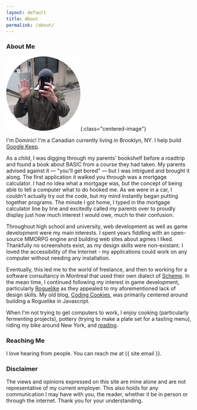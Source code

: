 ```yaml
---
layout: default
title: About
permalink: /about/
---
```


### About Me


![My face](/assets/images/face.png){:class="centered-image"}


I'm Dominic! I'm a Canadian currently living in Brooklyn, NY. I help build [Google Keep](keep.google.com).

As a child, I was digging through my parents' bookshelf before a roadtrip and found a book about BASIC from a course they had taken. My parents advised against it &mdash; "you'll get bored" &mdash; but I was intrigued and brought it along. The first application it walked you through was a mortgage calculator. I had no idea what a mortgage was, but the concept of being able to tell a computer what to do hooked me. As we were in a car, I couldn't actually try out the code, but my mind instantly began putting together programs. The minute I got home, I typed in the mortgage calculator line by line and excitedly called my parents over to proudly display just how much interest I would owe, much to their confusion.

Throughout high school and university, web development as well as game development were my main interests. I spent years fiddling with an open-source MMORPG engine and building web sites about agmes I liked. Thankfully no screenshots exist, as my design skills were non-existant. I loved the accessibility of the Internet - my applications could work on any computer without needing any installation.

Eventually, this led me to the world of freelance, and then to working for a software consultancy in Montreal that used their own dialect of [Scheme](http://www.jazzscheme.org/). In the mean time, I continued following my interest in game development, particularly [Roguelike](https://en.wikipedia.org/wiki/Roguelike) as they appealed to my aforementioned lack of design skills. My old blog, [Coding Cookies](http://codingcookies.com/), was primarily centered around building a Roguelike in Javascript.



When I'm not trying to get computers to work, I enjoy cooking (particularly fermenting projects), pottery (trying to make a plate set for a tasting menu), riding my bike around New York, and [reading](https://www.goodreads.com/user/show/21652187-dominic).

### Reaching Me

I love hearing from people. You can reach me at {{ site.email }}.

### Disclaimer

The views and opinions expressed on this site are mine alone and are not representative of my current employer. This also holds for any communication I may have with you, the reader, whether it be in person or through the internet. Thank you for your understanding.

